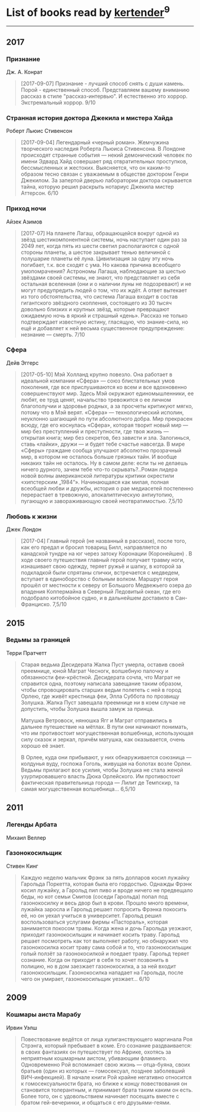 # List of books read by [kertender](http://vk.com/id228182315)<sup>9</sup>
---

## 2017

### Признание
Дж. А. Конрат
> [2017-09-07] Признание - лучший способ снять с души камень. Порой - единственный способ.
> Представляем вашему вниманию рассказ в стиле "рассказ-интервью". И естественно это хоррор. Экстремальный хоррор.
> 9/10


### Странная история доктора Джекила и мистера Хайда
Роберт Льюис Стивенсон
> [2017-09-04] Легендарный «черный роман». Жемчужина творческого наследия Роберта Льюиса Стивенсона.
> В Лондоне происходят странные события — некий демонический человек по имени Эдвард Хайд совершает ряд отвратительных проступков, бессмысленных и жестоких.
> Выясняется, что он каким-то образом тесно связан с уважаемым в обществе доктором Генри Джекилом. За запертой дверью лаборатории доктора скрывается тайна, которую решил раскрыть нотариус Джекила мистер Аттерсон.
> 6/10


### Приход ночи
Айзек Азимов
> [2017-07] На планете Лагаш, обращающейся вокруг одной из звёзд шестикомпонентной системы, ночь наступает один раз за 2049 лет, когда пять из шести светил располагаются с одной стороны планеты, а шестое закрывает тенью величиной с полушарие планеты её луна. Цивилизация за одну эту ночь погибает, т.к. все сходят с ума. Но какова причина всеобщего умопомрачения? Астрономы Лагаша, наблюдающие за шестью звёздами своей системы, не знают, что представляет из себя остальная вселенная (они и о наличии луны не подозревают) и не могут предупредить людей о том, что их ждёт. А ответ вытекает из того обстоятельства, что система Лагаша входит в состав гигантского звёздного скопления, состоящего из 30 тысяч довольно близких и крупных звёзд, которые превращают ожидаемую ночь в яркий и страшный «день». Рассказ не только подтверждает известную истину, гласящую, что знание-сила, но ещё и добавляет к ней весьма существенное предупреждение: незнание — смерть.
> 7/10


### Сфера
Дейв Эггерс
> [2017-05-10] Мэй Холланд крупно повезло. Она работает в идеальной компании «Сфера» — союз блистательных умов поколения, где все прислушиваются ко всем и все вдохновенно совершенствуют мир. Здесь Мэй окружают единомышленники, ее любят, ее труд ценят, начальство тревожится о ее личном благополучии и здоровье родных, а за просчеты критикуют мягко, потому что в Мэй верят. «Сфера» — технологический исполин, неуклонно шагающий по пути абсолютного добра. Мир прекрасен всюду, где его коснулась «Сфера», которая творит новый мир — мир без преступлений и преступности, где твоя жизнь — открытая книга; мир без секретов, без зависти и зла. Залогинься, ставь «лайки», дружи — и будет тебе счастье навсегда. В мире «Сферы» граждане сообща улучшают абсолютно прозрачный мир, в котором не осталось больше грязных тайн. И вообще никаких тайн не осталось. Ну в самом деле: если ты не делаешь ничего дурного, зачем тебе что-то скрывать?..Роман лидера новой волны американской литературы критики окрестили «хипстерским „1984“». Начинающаяся как милая, полная всеобщей любви и дружбы, история о рае медиасетей постепенно перерастает в тревожную, апокалиптическую антиутопию, пугающую и завораживающую своей неотвратимостью. 
> 7,5/10


### Любовь к жизни
Джек Лондон
> [2017-04] Главный герой (не названный в рассказе), после того, как его предал и бросил товарищ Билл, направляется по канадской тундре на юг через затоку Коронации (Коронейшен) . В ходе своего путешествия главный герой получает травму ноги, изнашивает свою одежду, теряет ружьё и шапку, в которой за подкладкой были спрятаны спички, встречается с медведем, вступает в единоборство с больным волком.
> Маршрут героя прошёл от местности к северу от Большого Медвежьего озера до впадения Коппермайна в Северный Ледовитый океан, где его подобрало китобойное судно, и в дальнейшем доставило в Сан-Франциско.
> 7,5/10



## 2015

### Ведьмы за границей
Терри Пратчетт
> Старая ведьма Десидерата Жалка Пуст умерла, оставив своей преемнице, юной Маграт Чесногк, волшебную палочку и обязанности феи-крёстной. Десидерата сочла, что Маграт не справится одна, поэтому написала завещание таким образом, чтобы спровоцировать старших ведьм полететь с ней в город Орлею, где живёт крестница феи, Элла Суббота по прозвищу Золушка. Жалка Пуст завещала преемнице ни в коем случае не допустить, чтобы Золушка вышла замуж за принца.
> 
> Матушка Ветровоск, нянюшка Ягг и Маграт отправились в дальнее путешествие на мётлах. В пути они начинают понимать, что им противостоит могущественная волшебница, использующая силу сказок и зеркал, причём матушка, как оказывается, очень хорошо её знает.
> 
> В Орлее, куда они прибывают, у них обнаруживается союзница — колдунья вуду, госпожа Гоголь, живущая на болотах возле Орлеи. Ведьмы прилагают все усилия, чтобы Золушка не стала женой узурпировавшего власть Дюка Орлейского. Им противостоит фактическая правительница города — Лилит де Темпскир, та самая могущественная волшебница…
> 6,5/10



## 2011

### Легенды Арбата
Михаил Веллер


### Газонокосильщик
Стивен Кинг
> Каждую неделю мальчик Фрэнк за пять долларов косил лужайку Гарольда Поркетта, которая была его гордостью. Однажды Фрэнк косил лужайку, а Гарольд пил пиво и вроде ничего не предвещало беды, но кот семьи Смитов (соседи Гарольда) попал под газонокосилку и весь двор был в крови. Прошло много времени, лужайка заросла и Гарольд решает попросить Фрэнка покосить её, но он уехал учиться в университет. Гарольд решил воспользоваться услугами фирмы «Пастораль», которая занимается покосом травы. Когда жена и дочь Гарольда уезжают, приходит газонокосильщик и начинает косить траву. Гарольд решает посмотреть как тот выполняет работу, но обнаружил что газонокосилка косит траву сама собой и то, что газонокосильщик голый ползёт за газонокосилкой и поедает траву. Гарольд теряет сознание. Когда он приходит в себя то хочет позвонить в полицию, но в дом заезжает газонокосилка, а за ней входит газонокосильщик. Газонокосилка нападает на Гарольда, после чего он умирает, газонокосильщик уезжает…
> 6/10



## 2009

### Кошмары аиста Марабу
Ирвин Уэлш
> Повествование ведётся от лица хулиганствующего маргинала Роя Стрэнга, который пребывает в коме. Его сознание раздваивается: в своих фантазиях он путешествует по Африке, охотясь за неприятным кошмарным аистом, убивающим фламинго. Одновременно Рой вспоминает свою жизнь — отца-буяна, своих братьев (один из которых — гомосексуал, позднее заболевший ВИЧ-инфекцией). В начале книги Рой крайне негативно относится к гомосексуальности брата, но ближе к концу повествования он становится толерантным, и принимает брата таким каким он есть. Более того, он с удовольствием начинает посещать вместе с братом гей-вечеринки, и общаться с его друзьями-геями.



